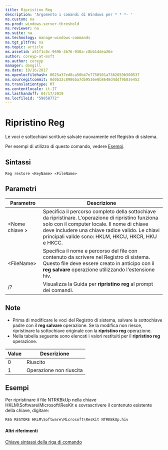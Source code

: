 ```yaml
---
title: Ripristino Reg
description: 'Argomento i comandi di Windows per * * *- '
ms.custom: na
ms.prod: windows-server-threshold
ms.reviewer: na
ms.suite: na
ms.technology: manage-windows-commands
ms.tgt_pltfrm: na
ms.topic: article
ms.assetid: a51f1c0c-969b-4b76-930a-c8bb14dea26e
author: coreyp-at-msft
ms.author: coreyp
manager: dongill
ms.date: 10/16/2017
ms.openlocfilehash: 0025a37ed8ca50b47e7750501a7362659b500537
ms.sourcegitcommit: 0d0b32c8986ba7db9536e0b8648d4ddf9b03e452
ms.translationtype: MT
ms.contentlocale: it-IT
ms.lasthandoff: 04/17/2019
ms.locfileid: "59858772"
---
```

# <a name="reg-restore"></a>Ripristino Reg



Le voci e sottochiavi scritture salvate nuovamente nel Registro di sistema.

Per esempi di utilizzo di questo comando, vedere [Esempi](#BKMK_examples).

## <a name="syntax"></a>Sintassi

```
Reg restore <KeyName> <FileName>
```

## <a name="parameters"></a>Parametri

|Parametro|Descrizione|
|---------|-----------|
|\<Nome chiave >|Specifica il percorso completo della sottochiave da ripristinare. L'operazione di ripristino funziona solo con il computer locale. Il nome di chiave deve includere una chiave radice valido. Le chiavi principali valide sono: HKLM, HKCU, HKCR, HKU e HKCC.|
|\<FileName>|Specifica il nome e percorso del file con contenuto da scrivere nel Registro di sistema. Questo file deve essere creato in anticipo con il **reg salvare** operazione utilizzando l'estensione hiv.|
|/?|Visualizza la Guida per **ripristino reg** al prompt dei comandi.|

## <a name="remarks"></a>Note

-   Prima di modificare le voci del Registro di sistema, salvare la sottochiave padre con il **reg salvare** operazione. Se la modifica non riesce, ripristinare la sottochiave originale con la **ripristino reg** operazione.
-   Nella tabella seguente sono elencati i valori restituiti per il **ripristino reg** operazione.

|Value|Descrizione|
|-----|-----------|
|0|Riuscito|
|1|Operazione non riuscita|

## <a name="BKMK_examples"></a>Esempi

Per ripristinare il file NTRKBkUp nella chiave HKLM\Software\Microsoft\ResKit e sovrascrivere il contenuto esistente della chiave, digitare:
```
REG RESTORE HKLM\Software\Microsoft\ResKit NTRKBkUp.hiv
```

#### <a name="additional-references"></a>Altri riferimenti

[Chiave sintassi della riga di comando](command-line-syntax-key.md)